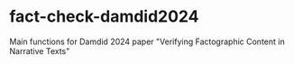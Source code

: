 # fact-check-damdid2024
Main functions for Damdid 2024 paper "Verifying Factographic Content in Narrative Texts"
